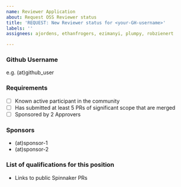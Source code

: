 ```yaml
---
name: Reviewer Application
about: Request OSS Reviewer status
title: 'REQUEST: New Reviewer status for <your-GH-username>'
labels: ''
assignees: ajordens, ethanfrogers, ezimanyi, plumpy, robzienert

---
```


### Github Username

e.g. (at)github_user

### Requirements

- [ ] Known active participant in the community
- [ ] Has submitted at least 5 PRs of significant scope that are merged
- [ ] Sponsored by 2 Approvers

### Sponsors

- (at)sponsor-1
- (at)sponsor-2

### List of qualifications for this position

- Links to public Spinnaker PRs
